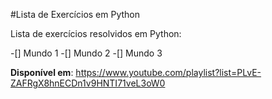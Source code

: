 #Lista de Exercícios em Python

Lista de exercícios resolvidos em Python:

-[] Mundo 1
-[] Mundo 2
-[] Mundo 3

__Disponível em__: https://www.youtube.com/playlist?list=PLvE-ZAFRgX8hnECDn1v9HNTI71veL3oW0
